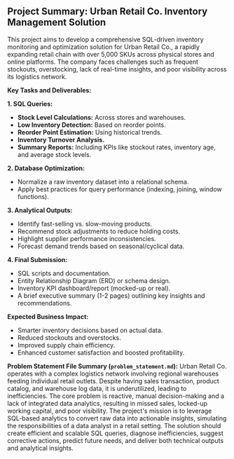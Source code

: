 ## Project Summary: Urban Retail Co. Inventory Management Solution

This project aims to develop a comprehensive SQL-driven inventory monitoring and optimization solution for Urban Retail Co., a rapidly expanding retail chain with over 5,000 SKUs across physical stores and online platforms. The company faces challenges such as frequent stockouts, overstocking, lack of real-time insights, and poor visibility across its logistics network.

**Key Tasks and Deliverables:**

**1. SQL Queries:**
*   **Stock Level Calculations:** Across stores and warehouses.
*   **Low Inventory Detection:** Based on reorder points.
*   **Reorder Point Estimation:** Using historical trends.
*   **Inventory Turnover Analysis.**
*   **Summary Reports:** Including KPIs like stockout rates, inventory age, and average stock levels.

**2. Database Optimization:**
*   Normalize a raw inventory dataset into a relational schema.
*   Apply best practices for query performance (indexing, joining, window functions).

**3. Analytical Outputs:**
*   Identify fast-selling vs. slow-moving products.
*   Recommend stock adjustments to reduce holding costs.
*   Highlight supplier performance inconsistencies.
*   Forecast demand trends based on seasonal/cyclical data.

**4. Final Submission:**
*   SQL scripts and documentation.
*   Entity Relationship Diagram (ERD) or schema design.
*   Inventory KPI dashboard/report (mocked-up or real).
*   A brief executive summary (1-2 pages) outlining key insights and recommendations.

**Expected Business Impact:**
*   Smarter inventory decisions based on actual data.
*   Reduced stockouts and overstocks.
*   Improved supply chain efficiency.
*   Enhanced customer satisfaction and boosted profitability.

**Problem Statement File Summary (`problem_statement.md`):**
Urban Retail Co. operates with a complex logistics network involving regional warehouses feeding individual retail outlets. Despite having sales transaction, product catalog, and warehouse log data, it is underutilized, leading to inefficiencies. The core problem is reactive, manual decision-making and a lack of integrated data analytics, resulting in missed sales, locked-up working capital, and poor visibility. The project's mission is to leverage SQL-based analytics to convert raw data into actionable insights, simulating the responsibilities of a data analyst in a retail setting. The solution should create efficient and scalable SQL queries, diagnose inefficiencies, suggest corrective actions, predict future needs, and deliver both technical outputs and analytical insights.

